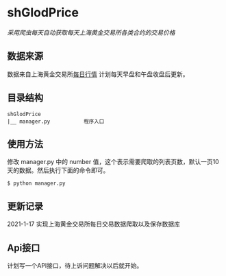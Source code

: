 # shGlodPrice

*采用爬虫每天自动获取每天上海黄金交易所各类合约的交易价格*

## 数据来源

数据来自上海黄金交易所[每日行情](https://www.sge.com.cn/sjzx/mrhqsj?p=1)
计划每天早盘和午盘收盘后更新。

## 目录结构

```
shGlodPrice
|__ manager.py           程序入口
```

## 使用方法

修改 manager.py 中的 number 值，这个表示需要爬取的列表页数，默认一页10天的数据。然后执行下面的命令即可。
```
$ python manager.py
```

## 更新记录

2021-1-17 实现上海黄金交易所每日交易数据爬取以及保存数据库


## Api接口

计划写一个API接口，待上诉问题解决以后就开始。
